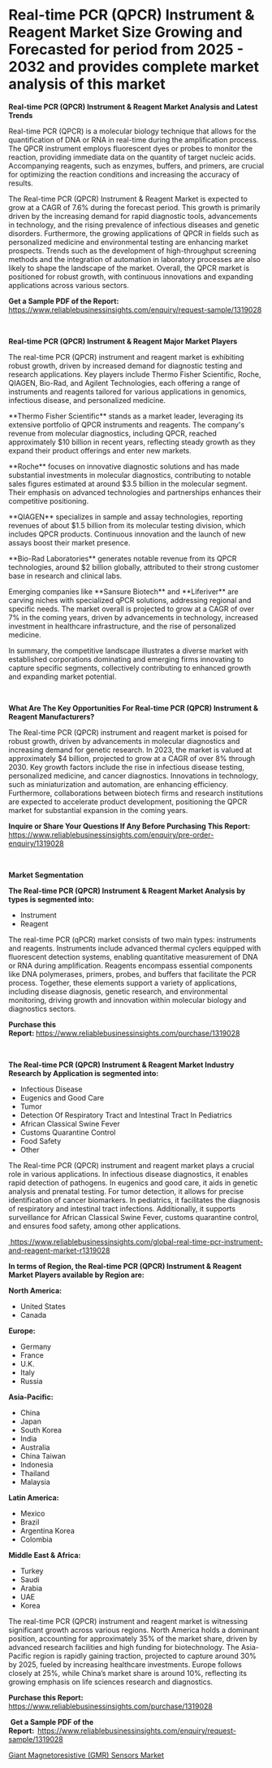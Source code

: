 <p><h1>Real-time PCR (QPCR) Instrument & Reagent Market Size Growing and Forecasted for period from 2025 - 2032 and provides complete market analysis of this market</h1></p><p><strong>Real-time PCR (QPCR) Instrument & Reagent Market Analysis and Latest Trends</strong></p>
<p><p>Real-time PCR (QPCR) is a molecular biology technique that allows for the quantification of DNA or RNA in real-time during the amplification process. The QPCR instrument employs fluorescent dyes or probes to monitor the reaction, providing immediate data on the quantity of target nucleic acids. Accompanying reagents, such as enzymes, buffers, and primers, are crucial for optimizing the reaction conditions and increasing the accuracy of results.</p><p>The Real-time PCR (QPCR) Instrument & Reagent Market is expected to grow at a CAGR of 7.6% during the forecast period. This growth is primarily driven by the increasing demand for rapid diagnostic tools, advancements in technology, and the rising prevalence of infectious diseases and genetic disorders. Furthermore, the growing applications of QPCR in fields such as personalized medicine and environmental testing are enhancing market prospects. Trends such as the development of high-throughput screening methods and the integration of automation in laboratory processes are also likely to shape the landscape of the market. Overall, the QPCR market is positioned for robust growth, with continuous innovations and expanding applications across various sectors.</p></p>
<p><strong>Get a Sample PDF of the Report:&nbsp;</strong> <a href="https://www.reliablebusinessinsights.com/enquiry/request-sample/1319028?utm_campaign=2733&utm_medium=2&utm_source=Github&utm_content=ia&utm_term=02032025&utm_id=real-time-pcr-qpcr-instrument-reagent">https://www.reliablebusinessinsights.com/enquiry/request-sample/1319028</a></p>
<p>&nbsp;</p>
<p><strong>Real-time PCR (QPCR) Instrument & Reagent Major Market Players</strong></p>
<p><p>The real-time PCR (QPCR) instrument and reagent market is exhibiting robust growth, driven by increased demand for diagnostic testing and research applications. Key players include Thermo Fisher Scientific, Roche, QIAGEN, Bio-Rad, and Agilent Technologies, each offering a range of instruments and reagents tailored for various applications in genomics, infectious disease, and personalized medicine.</p><p>**Thermo Fisher Scientific** stands as a market leader, leveraging its extensive portfolio of QPCR instruments and reagents. The company's revenue from molecular diagnostics, including QPCR, reached approximately $10 billion in recent years, reflecting steady growth as they expand their product offerings and enter new markets.</p><p>**Roche** focuses on innovative diagnostic solutions and has made substantial investments in molecular diagnostics, contributing to notable sales figures estimated at around $3.5 billion in the molecular segment. Their emphasis on advanced technologies and partnerships enhances their competitive positioning.</p><p>**QIAGEN** specializes in sample and assay technologies, reporting revenues of about $1.5 billion from its molecular testing division, which includes QPCR products. Continuous innovation and the launch of new assays boost their market presence.</p><p>**Bio-Rad Laboratories** generates notable revenue from its QPCR technologies, around $2 billion globally, attributed to their strong customer base in research and clinical labs.</p><p>Emerging companies like **Sansure Biotech** and **Liferiver** are carving niches with specialized qPCR solutions, addressing regional and specific needs. The market overall is projected to grow at a CAGR of over 7% in the coming years, driven by advancements in technology, increased investment in healthcare infrastructure, and the rise of personalized medicine.</p><p>In summary, the competitive landscape illustrates a diverse market with established corporations dominating and emerging firms innovating to capture specific segments, collectively contributing to enhanced growth and expanding market potential.</p></p>
<p>&nbsp;</p>
<p><strong>What Are The Key Opportunities For Real-time PCR (QPCR) Instrument & Reagent Manufacturers?</strong></p>
<p><p>The Real-time PCR (QPCR) instrument and reagent market is poised for robust growth, driven by advancements in molecular diagnostics and increasing demand for genetic research. In 2023, the market is valued at approximately $4 billion, projected to grow at a CAGR of over 8% through 2030. Key growth factors include the rise in infectious disease testing, personalized medicine, and cancer diagnostics. Innovations in technology, such as miniaturization and automation, are enhancing efficiency. Furthermore, collaborations between biotech firms and research institutions are expected to accelerate product development, positioning the QPCR market for substantial expansion in the coming years.</p></p>
<p><strong>Inquire or Share Your Questions If Any Before Purchasing This Report:</strong> <a href="https://www.reliablebusinessinsights.com/enquiry/pre-order-enquiry/1319028?utm_campaign=2733&utm_medium=2&utm_source=Github&utm_content=ia&utm_term=02032025&utm_id=real-time-pcr-qpcr-instrument-reagent">https://www.reliablebusinessinsights.com/enquiry/pre-order-enquiry/1319028</a></p>
<p>&nbsp;</p>
<p><strong>Market Segmentation</strong></p>
<p><strong>The Real-time PCR (QPCR) Instrument & Reagent Market Analysis by types is segmented into:</strong></p>
<p><ul><li>Instrument</li><li>Reagent</li></ul></p>
<p><p>The real-time PCR (qPCR) market consists of two main types: instruments and reagents. Instruments include advanced thermal cyclers equipped with fluorescent detection systems, enabling quantitative measurement of DNA or RNA during amplification. Reagents encompass essential components like DNA polymerases, primers, probes, and buffers that facilitate the PCR process. Together, these elements support a variety of applications, including disease diagnosis, genetic research, and environmental monitoring, driving growth and innovation within molecular biology and diagnostics sectors.</p></p>
<p><strong>Purchase this Report:&nbsp;</strong><a href="https://www.reliablebusinessinsights.com/purchase/1319028?utm_campaign=2733&utm_medium=2&utm_source=Github&utm_content=ia&utm_term=02032025&utm_id=real-time-pcr-qpcr-instrument-reagent">https://www.reliablebusinessinsights.com/purchase/1319028</a></p>
<p>&nbsp;</p>
<p><strong>The Real-time PCR (QPCR) Instrument & Reagent Market Industry Research by Application is segmented into:</strong></p>
<p><ul><li>Infectious Disease</li><li>Eugenics and Good Care</li><li>Tumor</li><li>Detection Of Respiratory Tract and Intestinal Tract In Pediatrics</li><li>African Classical Swine Fever</li><li>Customs Quarantine Control</li><li>Food Safety</li><li>Other</li></ul></p>
<p><p>The Real-time PCR (QPCR) instrument and reagent market plays a crucial role in various applications. In infectious disease diagnostics, it enables rapid detection of pathogens. In eugenics and good care, it aids in genetic analysis and prenatal testing. For tumor detection, it allows for precise identification of cancer biomarkers. In pediatrics, it facilitates the diagnosis of respiratory and intestinal tract infections. Additionally, it supports surveillance for African Classical Swine Fever, customs quarantine control, and ensures food safety, among other applications.</p></p>
<p><a href="https://www.reliablebusinessinsights.com/global-real-time-pcr-instrument-and-reagent-market-r1319028?utm_campaign=2733&utm_medium=2&utm_source=Github&utm_content=ia&utm_term=02032025&utm_id=real-time-pcr-qpcr-instrument-reagent">&nbsp;https://www.reliablebusinessinsights.com/global-real-time-pcr-instrument-and-reagent-market-r1319028</a></p>
<p><strong>In terms of Region, the Real-time PCR (QPCR) Instrument & Reagent Market Players available by Region are:</strong></p>
<p>
    <p> <strong> North America: </strong>
        <ul>
            <li>United States</li>
            <li>Canada</li>
        </ul>
        </p> 
    <p> <strong> Europe: </strong>
        <ul>
            <li>Germany</li>
            <li>France</li>
            <li>U.K.</li>
            <li>Italy</li>
            <li>Russia</li>
        </ul>
        </p> 
    <p> <strong> Asia-Pacific: </strong>
        <ul>
            <li>China</li>
            <li>Japan</li>
            <li>South Korea</li>
            <li>India</li>
            <li>Australia</li>
            <li>China Taiwan</li>
            <li>Indonesia</li>
            <li>Thailand</li>
            <li>Malaysia</li>
        </ul>
        </p> 
    <p> <strong> Latin America: </strong>
        <ul>
            <li>Mexico</li>
            <li>Brazil</li>
            <li>Argentina Korea</li>
            <li>Colombia</li>
        </ul>
        </p> 
    <p> <strong> Middle East & Africa: </strong>
        <ul>
            <li>Turkey</li>
            <li>Saudi</li>
            <li>Arabia</li>
            <li>UAE</li>
            <li>Korea</li>
        </ul>
    </p>
    </p>
<p><p>The real-time PCR (QPCR) instrument and reagent market is witnessing significant growth across various regions. North America holds a dominant position, accounting for approximately 35% of the market share, driven by advanced research facilities and high funding for biotechnology. The Asia-Pacific region is rapidly gaining traction, projected to capture around 30% by 2025, fueled by increasing healthcare investments. Europe follows closely at 25%, while China’s market share is around 10%, reflecting its growing emphasis on life sciences research and diagnostics.</p></p>
<p><strong>Purchase this Report: </strong><a href="https://www.reliablebusinessinsights.com/purchase/1319028?utm_campaign=2733&utm_medium=2&utm_source=Github&utm_content=ia&utm_term=02032025&utm_id=real-time-pcr-qpcr-instrument-reagent">https://www.reliablebusinessinsights.com/purchase/1319028</a></p>
<p>&nbsp;<strong>Get a Sample PDF of the Report:&nbsp;&nbsp;</strong><a href="https://www.reliablebusinessinsights.com/enquiry/request-sample/1319028?utm_campaign=2733&utm_medium=2&utm_source=Github&utm_content=ia&utm_term=02032025&utm_id=real-time-pcr-qpcr-instrument-reagent">https://www.reliablebusinessinsights.com/enquiry/request-sample/1319028</a></p>
<p><strong></strong></p>
<p><p><a href="https://github.com/kimberjam0i/Market-Research-Report-List-1/blob/main/giant-magnetoresistive-gmr-sensors-market.md?utm_campaign=2733&utm_medium=2&utm_source=Github&utm_content=ia&utm_term=02032025&utm_id=real-time-pcr-qpcr-instrument-reagent">Giant Magnetoresistive (GMR) Sensors Market</a></p></p>